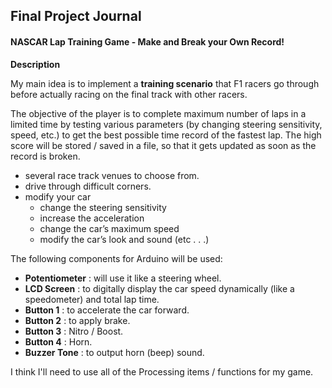 ## Final Project Journal

#### NASCAR Lap Training Game - Make and Break your Own Record!

**Description**

My main idea is to implement a **training scenario** that F1 racers go through before actually racing on the final track with other racers. 

The objective of the player is to complete maximum number of laps in a limited time by testing various parameters (by changing steering sensitivity, speed, etc.) to get the best possible time record of the fastest lap. The high score will be stored / saved in a file, so that it gets updated as soon as the record is broken.

- several race track venues to choose from.
- drive through difficult corners.
- modify your car
  - change the steering sensitivity
  - increase the acceleration
  - change the car’s maximum speed
  - modify the car’s look and sound
    (etc . . .)


The following components for Arduino will be used:

- **Potentiometer** : will use it like a steering wheel.
- **LCD Screen** : to digitally display the car speed dynamically (like a speedometer) and total lap time.
- **Button 1** : to accelerate the car forward.
- **Button 2** : to apply brake.
- **Button 3** : Nitro / Boost.
- **Button 4** : Horn.
- **Buzzer Tone** : to output horn (beep) sound.

I think I'll need to use all of the Processing items / functions for my game.
